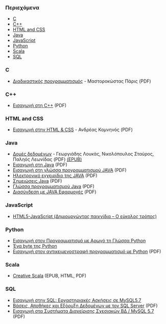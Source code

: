 ### Περιεχόμενα


* [C](#c)
* [C++](#cpp)
* [HTML and CSS](#html-and-css)
* [Java](#java)
* [JavaScript](#javascript)
* [Python](#python)
* [Scala](#scala)
* [SQL](#sql)


### C

* [Διαδικαστικός προγραμματισμός](https://repository.kallipos.gr/bitstream/11419/1346/1/00_master%20document_KOY.pdf) - Μαστοροκώστας Πάρις (PDF)


### <a id="cpp"></a>C++

* [Εισαγωγή στη C++](http://www.ebooks4greeks.gr/2011.Download_free-ebooks/Pliroforikis/glossa_programmatismoy_C++__eBooks4Greeks.gr.pdf) (PDF)


### HTML and CSS

* [Eισαγωγή στην HTML & CSS](https://www.ebooks4greeks.gr/eisagwgh-sthn-html-css) - Ανδρέας Κομνηνός (PDF) 

### Java

* [Δομές δεδομένων](https://repository.kallipos.gr/bitstream/11419/6217/4/DataStructures-%ce%9a%ce%9f%ce%a5.pdf) - Γεωργιάδης Λουκάς, Νικολόπουλος Σταύρος, Παληός Λεωνίδας (PDF)
[(EPUB)](https://repository.kallipos.gr/bitstream/11419/6217/5/DataStructures-%ce%9a%ce%9f%ce%a5.epub)
* [Εισαγωγή στη Java](http://www.ebooks4greeks.gr/wp-content/uploads/2013/03/Java-free-book.pdf) (PDF)
* [Εισαγωγή στη γλώσσα προγραμματισμού JAVA](http://www.ebooks4greeks.gr/dowloads/Pliroforiki/Glosses.program./Java__Downloaded_from_eBooks4Greeks.gr.pdf) (PDF)
* [Ηλεκτρονικό εγχειρίδιο της JAVA](http://www.ebooks4greeks.gr/wp-content/uploads/2013/04/java-2012-eBooks4Greeks.gr_.pdf) (PDF)
* [Σημειώσεις Java](http://www.ebooks4greeks.gr/wp-content/uploads/2013/03/shmeiwseis-Java-eBooks4Greeks.gr_.pdf) (PDF)
* [Γλώσσα προγραμματισμού Java](https://repository.kallipos.gr/bitstream/11419/6232/2/%CE%9A%CE%95%CE%A6%CE%91%CE%9B%CE%91%CE%99%CE%9F%2015.pdf) (PDF)
* [Διασύνδεση με JAVA Εφαρμογές](https://repository.kallipos.gr/bitstream/11419/6261/2/02_chapter_14.pdf) (PDF)


### JavaScript

* [HTML5-JavaScript (Δημιουργώντας παιχνίδια – Ο εύκολος τρόπος)](https://www.ebooks4greeks.gr/html5-javascript)


### Python

* [Εισαγωγή στον Προγραμματισμό με Αρωγό τη Γλώσσα Python](https://www.ebooks4greeks.gr/eisagwgh-ston-programmatismo-me-arwgo-th-glwssa-python)
* [Ένα byte της Python](https://archive.org/details/AByteOfPythonEl)
* [Εισαγωγή στον αντικειμενοστραφή προγραμματισμό με Python](https://repository.kallipos.gr/bitstream/11419/1708/3/85_Magoutis.pdf) (PDF)


### Scala

* [Creative Scala](https://github.com/mrdimosthenis/creative-scala) (EPUB, HTML, PDF)


### SQL

* [Εισαγωγή στην SQL: Εργαστηριακές Ασκήσεις σε MySQL5.7](https://www.ebooks4greeks.gr/eisagwgh-sthn-sql-ergasthriakes-askhseis-se-mysql5-7) 
* [Βάσεις, Αποθήκες και Εξόρυξη Δεδομένων με τον SQL Server](https://repository.kallipos.gr/bitstream/11419/276/3/00_master_symeonidis%2028-10-2015.pdf) (PDF)
* [Εισαγωγή στα Συστήματα Διαχείρισης Σχεσιακών ΒΔ / MySQL 5.7](https://repository.kallipos.gr/bitstream/11419/6248/2/02_chapter_1.pdf) (PDF)
